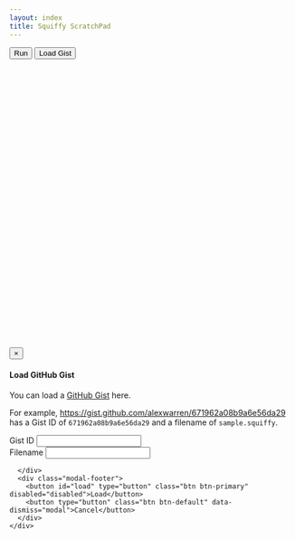 ```yaml
---
layout: index
title: Squiffy ScratchPad
---
```


<div class="row" style="margin-bottom: 10px">
    <button id="run" class="btn btn-success">Run</button>
    <button class="btn btn-primary" data-toggle="modal" data-target="#loadgist">Load Gist</button>
</div>

<div class="row">
    <div class="col-md-6" style="height: 500px">
        <div id="editor" class="editor"></div>
    </div>
    <div class="col-md-6">
        <div id="output-container"></div>
    </div>
</div>

<div class="modal fade" id="loadgist">
  <div class="modal-dialog">
    <div class="modal-content">
      <div class="modal-header">
        <button type="button" class="close" data-dismiss="modal" aria-label="Close"><span aria-hidden="true">&times;</span></button>
        <h4 class="modal-title">Load GitHub Gist</h4>
      </div>
      <div class="modal-body">
        <p>You can load a <a href="https://gist.github.com/" target="_blank">GitHub Gist</a> here.</p>
        <p>For example, <a href="https://gist.github.com/alexwarren/671962a08b9a6e56da29" target="_blank">https://gist.github.com/alexwarren/671962a08b9a6e56da29</a> has a Gist ID of <code>671962a08b9a6e56da29</code> and a filename of <code>sample.squiffy</code>.</p>
        <form>
          <div class="form-group">
            <label for="gistid">Gist ID</label>
            <input type="text" class="form-control" id="gistid">
          </div>
          <div class="form-group">
            <label for="filename">Filename</label>
            <input type="text" class="form-control" id="filename">
          </div>
        </form>

      </div>
      <div class="modal-footer">
        <button id="load" type="button" class="btn btn-primary" disabled="disabled">Load</button>
        <button type="button" class="btn btn-default" data-dismiss="modal">Cancel</button>
      </div>
    </div>
  </div>
</div>

<script>
    var $_GET = {};
    document.location.search.replace(/\??(?:([^=]+)=([^&]*)&?)/g, function () {
        function decode(s) {
            return decodeURIComponent(s.split("+").join(" "));
        }
        $_GET[decode(arguments[1])] = decode(arguments[2]);
    });

    var editor = ace.edit("editor");
    editor.setTheme("ace/theme/eclipse");
    editor.getSession().setMode("ace/mode/markdown");
    editor.getSession().setUseWrapMode(true);
    editor.focus();

    if ($_GET["gistid"] && $_GET["filename"]) {
        var gistid = $_GET["gistid"];
        var filename = $_GET["filename"];
        $("#gistid").val(gistid);
        $("#filename").val(filename);
        $.ajax({
            url: "https://api.github.com/gists/" + gistid,
            type: "GET",
            dataType: "jsonp"
        }).success(function (gistdata) {
            var content = gistdata.data.files[filename].content;
            editor.setValue(content, -1);
        });
    }
    else {
        var url = $_GET["src"] || "{{site.baseurl}}/samples/example.squiffy";
        $.get(url, function (data) {
            editor.setValue(data, -1);
        });
    } 

    $("#run").click(function () {
        $("#output-container").html("");
        $("<div/>", { id: "output", style: "max-height: 400px" })
            .appendTo("#output-container");

        $.ajax({
            url: "https://squiffycompiler.azurewebsites.net/",
            data: editor.getValue(),
            type: "POST",
            success: function (data) {
                $("<hr/>").appendTo("#output-container");
                $("<button/>", { id: "sample-restart", "class": "btn btn-primary btn-sm" })
                    .html("Restart")
                    .appendTo("#output-container");

                eval(data);
                $("#output").squiffy({
                    scroll: "element",
                    persist: false,
                    restartPrompt: false
                });

                $("#sample-restart").click(function () {
                    $("#output").squiffy("restart");
                });
            },
            error: function (xhr) {
                $("#output").html(xhr.responseText);
                return;
            }
        });
    });

    var setLoadEnabled = function () {
        if ($("#gistid").val() && $("#filename").val()) {
            $("#load").removeAttr("disabled");
        }
        else {
            $("#load").attr("disabled", "disabled");
        }
    };

    $("#gistid").on("input", function () {
        setLoadEnabled();
    });

    $("#filename").on("input", function () {
        setLoadEnabled();
    });

    $("#load").click(function () {
        window.location = "{{site.baseurl}}/scratchpad/?gistid=" + $("#gistid").val() + "&filename=" + $("#filename").val();
    });
</script>